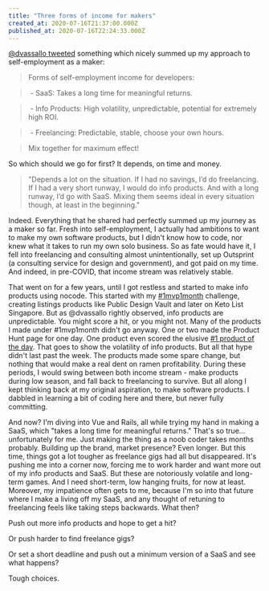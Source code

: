 ```yaml
---
title: "Three forms of income for makers"
created_at: 2020-07-16T21:37:00.000Z
published_at: 2020-07-16T22:24:33.000Z
---
```

[@dvassallo tweeted](https://twitter.com/dvassallo/status/1262251147135340544?s=21) something which nicely summed up my approach to self-employment as a maker:

  

> Forms of self-employment income for developers:

>  - SaaS: Takes a long time for meaningful returns.

>  - Info Products: High volatility, unpredictable, potential for extremely high ROI.

>  - Freelancing: Predictable, stable, choose your own hours.

> Mix together for maximum effect!

  

So which should we go for first? It depends, on time and money.

  

> "Depends a lot on the situation. If I had no savings, I’d do freelancing. If I had a very short runway, I would do info products. And with a long runway, I’d go with SaaS. Mixing them seems ideal in every situation though, at least in the beginning."

  

Indeed. Everything that he shared had perfectly summed up my journey as a maker so far. Fresh into self-employment, I actually had ambitions to want to make my own software products, but I didn't know how to code, nor knew what it takes to run my own solo business. So as fate would have it, I fell into freelancing and consulting almost unintentionally, set up Outsprint (a consulting service for design and government), and got paid on my time. And indeed, in pre-COVID, that income stream was relatively stable. 

  

That went on for a few years, until I got restless and started to make info products using nocode. This started with my [#1mvp1month](https://twitter.com/hashtag/1mvp1month) challenge, creating listings products like Public Design Vault and later on Keto List Singapore. But as @dvassallo rightly observed, info products are unpredictable. You might score a hit, or you might not. Many of the products I made under #1mvp1month didn't go anyway. One or two made the Product Hunt page for one day. One product even scored the elusive [#1 product of the day](https://www.producthunt.com/posts/ux-storyboard). That goes to show the volatility of info products. But all that hype didn't last past the week. The products made some spare change, but nothing that would make a real dent on ramen profitability. During these periods, I would swing between both income stream - make products during low season, and fall back to freelancing to survive. But all along I kept thinking back at my original aspiration, to make software products. I dabbled in learning a bit of coding here and there, but never fully committing.

  

And now? I'm diving into Vue and Rails, all while trying my hand in making a SaaS, which "takes a long time for meaningful returns." That's so true... unfortunately for me. Just making the thing as a noob coder takes months probably. Building up the brand, market presence? Even longer. But this time, things got a lot tougher as freelance gigs had all but disappeared. It's pushing me into a corner now, forcing me to work harder and want more out of my info products and SaaS. But these are notoriously volatile and long-term games. And I need short-term, low hanging fruits, for now at least. Moreover, my impatience often gets to me, because I'm so into that future where I make a living off my SaaS, and any thought of retuning to freelancing feels like taking steps backwards. What then?

  

Push out more info products and hope to get a hit? 

  

Or push harder to find freelance gigs?

  

Or set a short deadline and push out a minimum version of a SaaS and see what happens?

  

Tough choices.
